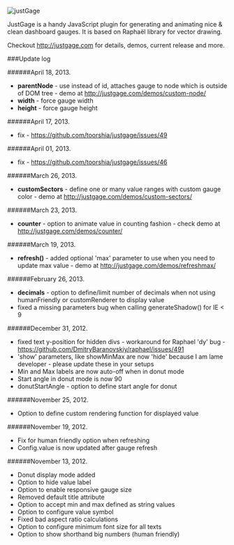 ![justGage](https://dl.dropbox.com/u/6211055/IMG/justgage_logo.png)

JustGage is a handy JavaScript plugin for generating and animating nice &amp; clean dashboard gauges. It is based on Raphaël library for vector drawing.

Checkout http://justgage.com for details, demos, current release and more.

###Update log

######April 18, 2013.
 * **parentNode** - use instead of id, attaches gauge to node which is outside of DOM tree - demo at http://justgage.com/demos/custom-node/
 * **width** - force gauge width
 * **height** - force gauge height

######April 17, 2013.
 * fix - https://github.com/toorshia/justgage/issues/49

######April 01, 2013.
 * fix - https://github.com/toorshia/justgage/issues/46

######March 26, 2013.
 * **customSectors** - define one or many value ranges with custom gauge color - demo at http://justgage.com/demos/custom-sectors/

######March 23, 2013.
 * **counter** - option to animate value in counting fashion - check demo at http://justgage.com/demos/counter/

######March 19, 2013.
 * **refresh()** - added optional 'max' parameter to use when you need to update max value - demo at http://justgage.com/demos/refreshmax/

######February 26, 2013.
 * **decimals** - option to define/limit number of decimals when not using humanFriendly or customRenderer to display value
 * fixed a missing parameters bug when calling generateShadow()  for IE < 9

######December 31, 2012.

 * fixed text y-position for hidden divs - workaround for Raphael <tspan> 'dy' bug - https://github.com/DmitryBaranovskiy/raphael/issues/491
 * 'show' parameters, like showMinMax are now 'hide' because I am lame developer - please update these in your setups
 * Min and Max labels are now auto-off when in donut mode
 * Start angle in donut mode is now 90
 * donutStartAngle - option to define start angle for donut

######November 25, 2012.

 * Option to define custom rendering function for displayed value

######November 19, 2012.

 * Fix for human friendly option when refreshing
 * Config.value is now updated after gauge refresh

######November 13, 2012.

 * Donut display mode added
 * Option to hide value label
 * Option to enable responsive gauge size
 * Removed default title attribute
 * Option to accept min and max defined as string values
 * Option to configure value symbol
 * Fixed bad aspect ratio calculations
 * Option to configure minimum font size for all texts
 * Option to show shorthand big numbers (human friendly)
